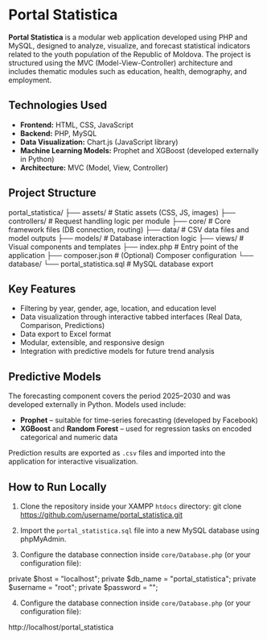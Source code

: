 # Portal Statistica

**Portal Statistica** is a modular web application developed using PHP and MySQL, designed to analyze, visualize, and forecast statistical indicators related to the youth population of the Republic of Moldova. The project is structured using the MVC (Model-View-Controller) architecture and includes thematic modules such as education, health, demography, and employment.

## Technologies Used

- **Frontend:** HTML, CSS, JavaScript
- **Backend:** PHP, MySQL
- **Data Visualization:** Chart.js (JavaScript library)
- **Machine Learning Models:** Prophet and XGBoost (developed externally in Python)
- **Architecture:** MVC (Model, View, Controller)

## Project Structure

portal_statistica/
├── assets/ # Static assets (CSS, JS, images)
├── controllers/ # Request handling logic per module
├── core/ # Core framework files (DB connection, routing)
├── data/ # CSV data files and model outputs
├── models/ # Database interaction logic
├── views/ # Visual components and templates
├── index.php # Entry point of the application
├── composer.json # (Optional) Composer configuration
└── database/
└── portal_statistica.sql # MySQL database export


## Key Features

- Filtering by year, gender, age, location, and education level
- Data visualization through interactive tabbed interfaces (Real Data, Comparison, Predictions)
- Data export to Excel format
- Modular, extensible, and responsive design
- Integration with predictive models for future trend analysis

## Predictive Models

The forecasting component covers the period 2025–2030 and was developed externally in Python. Models used include:

- **Prophet** – suitable for time-series forecasting (developed by Facebook)
- **XGBoost** and **Random Forest** – used for regression tasks on encoded categorical and numeric data

Prediction results are exported as `.csv` files and imported into the application for interactive visualization.

## How to Run Locally

1. Clone the repository inside your XAMPP `htdocs` directory: git clone https://github.com/username/portal_statistica.git

2. Import the `portal_statistica.sql` file into a new MySQL database using phpMyAdmin.

3. Configure the database connection inside `core/Database.php` (or your configuration file):

private $host = "localhost";
private $db_name = "portal_statistica";
private $username = "root";
private $password = "";

4. Configure the database connection inside `core/Database.php` (or your configuration file):

http://localhost/portal_statistica


